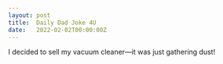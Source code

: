 ```yaml
---
layout: post
title:  Daily Dad Joke 4U
date:   2022-02-02T00:00:00Z
---
```

I decided to sell my vacuum cleaner—it was just gathering dust!
